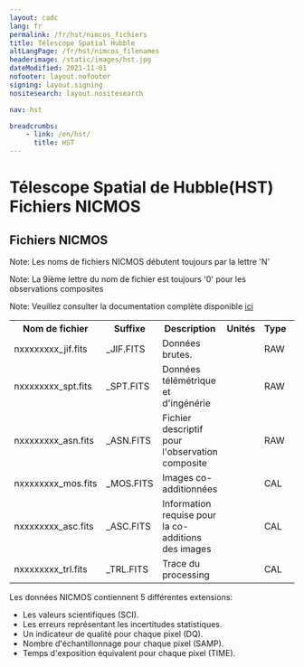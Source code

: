 ```yaml
---
layout: cadc
lang: fr
permalink: /fr/hst/nimcos_fichiers
title: Télescope Spatial Hubble
altLangPage: /fr/hst/nimcos_filenames
headerimage: /static/images/hst.jpg
dateModified: 2021-11-01
nofooter: layout.nofooter
signing: layout.signing
nositesearch: layout.nositesearch

nav: hst

breadcrumbs:
    - link: /en/hst/
      title: HST
---
```


<div class="span-6">
 <h1 id="wb-cont" class="wb-invisible">Télescope Spatial de Hubble(HST) Fichiers NICMOS</h1>
 <h2 class="align-center">Fichiers NICMOS</h2>
              

<p class="color-attention">Note: Les noms de fichiers NICMOS débutent toujours par la lettre 'N'</p>
<p class="color-attention">Note: La 9ième lettre du nom de fichier est toujours '0' pour les observations composites</p>
<p class="color-attention">Note: Veuillez consulter la documentation complète disponible <a rel="external" href="http://www.stsci.edu/hst/nicmos/documents/handbooks/current_NEW/cover.html" class="ui-link">ici</a></p>

<table class="table">

   <tbody><tr>
   <th id="a">Nom de fichier</th>
   <th id="b">Suffixe</th>
   <th id="c">Description</th>
   <th id="d">Unités</th>
   <th id="f">Type
   </th><th id="e">Exemple</th>
   </tr>

   <tr>
   <td headers="a">nxxxxxxxx_jif.fits</td>
   <td headers="b">_JIF.FITS</td>
   <td headers="c">Données brutes.</td>
   <td headers="d"></td>
   <td headers="f">RAW</td>
   <td headers="e"><a href="/data/pub/HST/product/n4rk020b0_jif.fits" class="ui-link">n4rk020b0_jif.fits</a></td>
   </tr>

   <tr>
   <td headers="a">nxxxxxxxx_spt.fits</td>
   <td headers="b">_SPT.FITS</td>
   <td headers="c">Données télémétrique et d'ingénérie</td>
   <td headers="d"></td>
   <td headers="f">RAW</td>
   <td headers="e"><a href="/data/pub/HST/product/n4rk020b0_spt.fits" class="ui-link">n4rk020b0_spt.fits</a></td>
   </tr>

   <tr>
   <td headers="a">nxxxxxxxx_asn.fits</td>
   <td headers="b">_ASN.FITS</td>
   <td headers="c">Fichier descriptif pour l'observation composite</td>
   <td headers="d"></td>
   <td headers="f">RAW</td>
   <td headers="e"><a href="/data/pub/HST/product/n4rk020b0_asn.fits" class="ui-link">n4rk020b0_asn.fits</a></td>
   </tr>

   <tr>
   <td headers="a">nxxxxxxxx_mos.fits</td>
   <td headers="b">_MOS.FITS</td>
   <td headers="c">Images co-additionnées</td>
   <td headers="d"></td>
   <td headers="f">CAL</td>
   <td headers="e"><a href="/data/pub/HST/product/n4rk020b0_mos.fits" class="ui-link">n4rk020b0_mos.fits</a></td>
   </tr>

   <tr>
   <td headers="a">nxxxxxxxx_asc.fits</td>
   <td headers="b">_ASC.FITS</td>
   <td headers="c">Information requise pour la co-additions des images</td>
   <td headers="d"></td>
   <td headers="f">CAL</td>
   <td headers="e"><a href="/data/pub/HST/product/n4rk020b0_asc.fits" class="ui-link">n4rk020b0_asc.fits</a></td>
   </tr>

   <tr>
   <td headers="a">nxxxxxxxx_trl.fits</td>
   <td headers="b">_TRL.FITS</td>
   <td headers="c">Trace du processing</td>
   <td headers="d"></td>
   <td headers="f">CAL</td>
   <td headers="e"><a href="/data/pub/HST/product/n4rk020b0_trl.fits" class="ui-link">n4rk020b0_trl.fits</a></td>
   </tr>


</tbody></table>


<p>
Les données NICMOS contiennent 5 différentes extensions:</p>

<ul>
   <li>Les valeurs scientifiques (SCI).</li>
   <li>Les erreurs représentant les incertitudes statistiques.</li>
   <li>Un indicateur de qualité pour chaque pixel (DQ).</li>
   <li>Nombre d'échantillonnage pour chaque pixel (SAMP).</li>
   <li>Temps d'exposition équivalent pour chaque pixel (TIME). </li>
</ul>


</div>